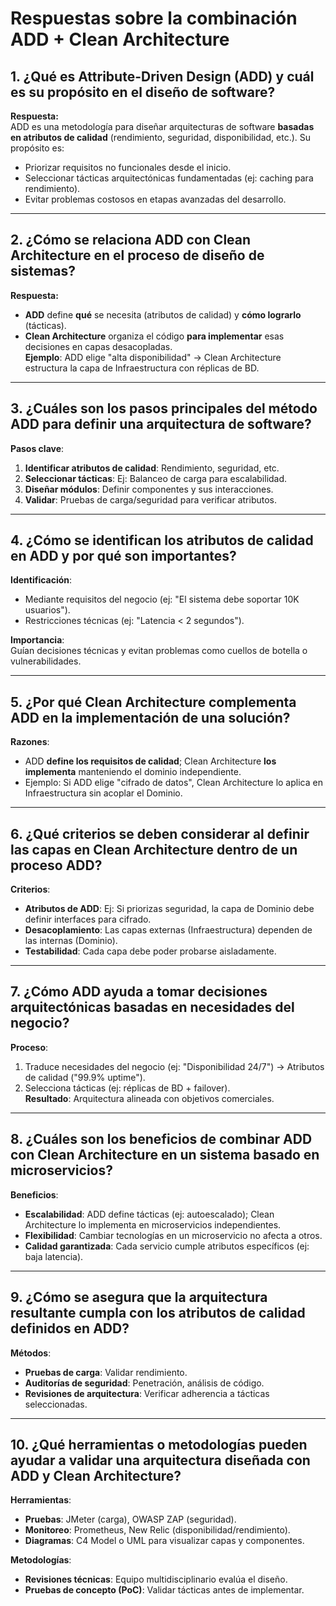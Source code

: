 # Respuestas sobre la combinación ADD + Clean Architecture

## 1. ¿Qué es Attribute-Driven Design (ADD) y cuál es su propósito en el diseño de software?
**Respuesta:**  
ADD es una metodología para diseñar arquitecturas de software **basadas en atributos de calidad** (rendimiento, seguridad, disponibilidad, etc.). Su propósito es:  
- Priorizar requisitos no funcionales desde el inicio.  
- Seleccionar tácticas arquitectónicas fundamentadas (ej: caching para rendimiento).  
- Evitar problemas costosos en etapas avanzadas del desarrollo.  

---

## 2. ¿Cómo se relaciona ADD con Clean Architecture en el proceso de diseño de sistemas?
**Respuesta:**  
- **ADD** define **qué** se necesita (atributos de calidad) y **cómo lograrlo** (tácticas).  
- **Clean Architecture** organiza el código **para implementar** esas decisiones en capas desacopladas.  
**Ejemplo**: ADD elige "alta disponibilidad" → Clean Architecture estructura la capa de Infraestructura con réplicas de BD.  

---

## 3. ¿Cuáles son los pasos principales del método ADD para definir una arquitectura de software?
**Pasos clave**:  
1. **Identificar atributos de calidad**: Rendimiento, seguridad, etc.  
2. **Seleccionar tácticas**: Ej: Balanceo de carga para escalabilidad.  
3. **Diseñar módulos**: Definir componentes y sus interacciones.  
4. **Validar**: Pruebas de carga/seguridad para verificar atributos.  

---

## 4. ¿Cómo se identifican los atributos de calidad en ADD y por qué son importantes?
**Identificación**:  
- Mediante requisitos del negocio (ej: "El sistema debe soportar 10K usuarios").  
- Restricciones técnicas (ej: "Latencia < 2 segundos").  

**Importancia**:  
Guían decisiones técnicas y evitan problemas como cuellos de botella o vulnerabilidades.  

---

## 5. ¿Por qué Clean Architecture complementa ADD en la implementación de una solución?
**Razones**:  
- ADD **define los requisitos de calidad**; Clean Architecture **los implementa** manteniendo el dominio independiente.  
- Ejemplo: Si ADD elige "cifrado de datos", Clean Architecture lo aplica en Infraestructura sin acoplar el Dominio.  

---

## 6. ¿Qué criterios se deben considerar al definir las capas en Clean Architecture dentro de un proceso ADD?
**Criterios**:  
- **Atributos de ADD**: Ej: Si priorizas seguridad, la capa de Dominio debe definir interfaces para cifrado.  
- **Desacoplamiento**: Las capas externas (Infraestructura) dependen de las internas (Dominio).  
- **Testabilidad**: Cada capa debe poder probarse aisladamente.  

---

## 7. ¿Cómo ADD ayuda a tomar decisiones arquitectónicas basadas en necesidades del negocio?
**Proceso**:  
1. Traduce necesidades del negocio (ej: "Disponibilidad 24/7") → Atributos de calidad ("99.9% uptime").  
2. Selecciona tácticas (ej: réplicas de BD + failover).  
**Resultado**: Arquitectura alineada con objetivos comerciales.  

---

## 8. ¿Cuáles son los beneficios de combinar ADD con Clean Architecture en un sistema basado en microservicios?
**Beneficios**:  
- **Escalabilidad**: ADD define tácticas (ej: autoescalado); Clean Architecture lo implementa en microservicios independientes.  
- **Flexibilidad**: Cambiar tecnologías en un microservicio no afecta a otros.  
- **Calidad garantizada**: Cada servicio cumple atributos específicos (ej: baja latencia).  

---

## 9. ¿Cómo se asegura que la arquitectura resultante cumpla con los atributos de calidad definidos en ADD?
**Métodos**:  
- **Pruebas de carga**: Validar rendimiento.  
- **Auditorías de seguridad**: Penetración, análisis de código.  
- **Revisiones de arquitectura**: Verificar adherencia a tácticas seleccionadas.  

---

## 10. ¿Qué herramientas o metodologías pueden ayudar a validar una arquitectura diseñada con ADD y Clean Architecture?
**Herramientas**:  
- **Pruebas**: JMeter (carga), OWASP ZAP (seguridad).  
- **Monitoreo**: Prometheus, New Relic (disponibilidad/rendimiento).  
- **Diagramas**: C4 Model o UML para visualizar capas y componentes.  

**Metodologías**:  
- **Revisiones técnicas**: Equipo multidisciplinario evalúa el diseño.  
- **Pruebas de concepto (PoC)**: Validar tácticas antes de implementar.  